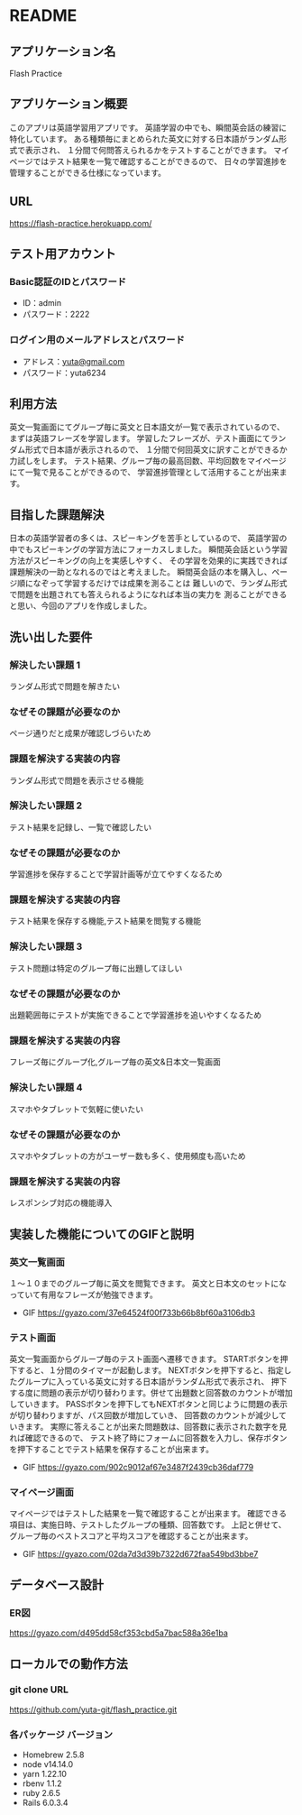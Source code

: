# README

## アプリケーション名
Flash Practice

## アプリケーション概要
このアプリは英語学習用アプリです。
  英語学習の中でも、瞬間英会話の練習に特化しています。
  ある種類毎にまとめられた英文に対する日本語がランダム形式で表示され、
  １分間で何問答えられるかをテストすることができます。
  マイページではテスト結果を一覧で確認することができるので、
  日々の学習進捗を管理することができる仕様になっています。

## URL
https://flash-practice.herokuapp.com/

## テスト用アカウント
### Basic認証のIDとパスワード
- ID：admin
- パスワード：2222

### ログイン用のメールアドレスとパスワード
- アドレス：yuta@gmail.com 
- パスワード：yuta6234

## 利用方法
英文一覧画面にてグループ毎に英文と日本語文が一覧で表示されているので、
  まずは英語フレーズを学習します。
  学習したフレーズが、テスト画面にてランダム形式で日本語が表示されるので、
  １分間で何回英文に訳すことができるか力試しをします。
  テスト結果、グループ毎の最高回数、平均回数をマイページにて一覧で見ることができるので、
  学習進捗管理として活用することが出来ます。

## 目指した課題解決
日本の英語学習者の多くは、スピーキングを苦手としているので、
  英語学習の中でもスピーキングの学習方法にフォーカスしました。
  瞬間英会話という学習方法がスピーキングの向上を実感しやすく、
  その学習を効果的に実践できれば課題解決の一助となれるのではと考えました。
  瞬間英会話の本を購入し、ページ順になぞって学習するだけでは成果を測ることは
  難しいので、ランダム形式で問題を出題されても答えられるようになれば本当の実力を
  測ることができると思い、今回のアプリを作成しました。

## 洗い出した要件
### 解決したい課題 1
ランダム形式で問題を解きたい
### なぜその課題が必要なのか
ページ通りだと成果が確認しづらいため
### 課題を解決する実装の内容 
ランダム形式で問題を表示させる機能
### 解決したい課題 2
テスト結果を記録し、一覧で確認したい   
### なぜその課題が必要なのか
学習進捗を保存することで学習計画等が立てやすくなるため
### 課題を解決する実装の内容 
テスト結果を保存する機能,テスト結果を閲覧する機能
### 解決したい課題 3
テスト問題は特定のグループ毎に出題してほしい
### なぜその課題が必要なのか
出題範囲毎にテストが実施できることで学習進捗を追いやすくなるため
### 課題を解決する実装の内容 
フレーズ毎にグループ化,グループ毎の英文&日本文一覧画面
### 解決したい課題 4
スマホやタブレットで気軽に使いたい
### なぜその課題が必要なのか
スマホやタブレットの方がユーザー数も多く、使用頻度も高いため
### 課題を解決する実装の内容 
レスポンシブ対応の機能導入

## 実装した機能についてのGIFと説明
### 英文一覧画面
１〜１０までのグループ毎に英文を閲覧できます。
英文と日本文のセットになっていて有用なフレーズが勉強できます。
- GIF
https://gyazo.com/37e64524f00f733b66b8bf60a3106db3

### テスト画面
英文一覧画面からグループ毎のテスト画面へ遷移できます。
  STARTボタンを押下すると、１分間のタイマーが起動します。
  NEXTボタンを押下すると、指定したグループに入っている英文に対する日本語がランダム形式で表示され、
  押下する度に問題の表示が切り替わります。併せて出題数と回答数のカウントが増加していきます。
  PASSボタンを押下してもNEXTボタンと同じように問題の表示が切り替わりますが、パス回数が増加していき、
  回答数のカウントが減少していきます。
  実際に答えることが出来た問題数は、回答数に表示された数字を見れば確認できるので、
  テスト終了時にフォームに回答数を入力し、保存ボタンを押下することでテスト結果を保存することが出来ます。
- GIF
  https://gyazo.com/902c9012af67e3487f2439cb36daf779

### マイページ画面
マイページではテストした結果を一覧で確認することが出来ます。
  確認できる項目は、実施日時、テストしたグループの種類、回答数です。
  上記と併せて、グループ毎のベストスコアと平均スコアを確認することが出来ます。
- GIF
  https://gyazo.com/02da7d3d39b7322d672faa549bd3bbe7

## データベース設計
### ER図
  https://gyazo.com/d495dd58cf353cbd5a7bac588a36e1ba

## ローカルでの動作方法
### git clone URL
  https://github.com/yuta-git/flash_practice.git

### 各パッケージ バージョン
- Homebrew 2.5.8
- node v14.14.0
- yarn 1.22.10
- rbenv 1.1.2
- ruby 2.6.5
- Rails 6.0.3.4










